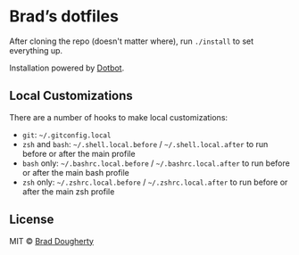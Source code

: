 # Brad’s dotfiles

After cloning the repo (doesn't matter where), run `./install` to set everything up.

Installation powered by [Dotbot](https://github.com/anishathalye/dotbot).

## Local Customizations

There are a number of hooks to make local customizations:

* `git`: `~/.gitconfig.local`
* `zsh` and `bash`: `~/.shell.local.before` / `~/.shell.local.after` to run before or after the main profile
* `bash` only: `~/.bashrc.local.before` / `~/.bashrc.local.after` to run before or after the main bash profile
* `zsh` only: `~/.zshrc.local.before` / `~/.zshrc.local.after` to run before or after the main zsh profile

## License

MIT © [Brad Dougherty](https://brad.is)
